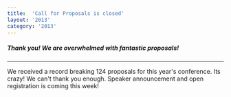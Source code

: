 ```yaml
---
title:  'Call for Proposals is closed'
layout: '2013'
category: '2013'
---
```

<h5 class="mbl text_normal"><strong class="text_bold">Thank you!</strong> We are overwhelmed with fantastic proposals!</h5>
<hr>

We received a record breaking 124 proposals for this year's conference. Its crazy! We can't thank you enough. Speaker announcement and open registration is coming this week!
